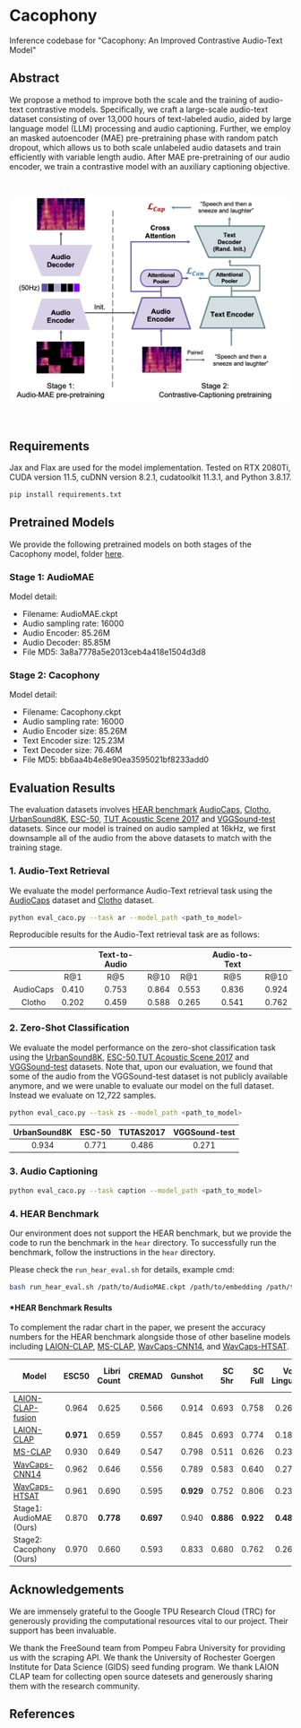 # Cacophony
Inference codebase for "Cacophony: An Improved Contrastive Audio-Text Model"

## Abstract
We propose a method to improve both the scale and the training of audio-text contrastive models. Specifically, we craft a large-scale audio-text dataset consisting of over 13,000 hours of text-labeled audio, aided by large language model (LLM) processing and audio captioning. Further, we employ an masked autoencoder (MAE) pre-pretraining phase with random patch dropout, which allows us to both scale unlabeled audio datasets and train efficiently with variable length audio. After MAE pre-pretraining of our audio encoder, we train a contrastive model with an auxiliary captioning objective.

<br>
<p align="center">
    <img src="./assets/training_block.png" width="500">
</p>
<br>

## Requirements
Jax and Flax are used for the model implementation. Tested on RTX 2080Ti, CUDA version 11.5, cuDNN version 8.2.1, cudatoolkit 11.3.1, and Python 3.8.17.

```bash
pip install requirements.txt
```

## Pretrained Models
We provide the following pretrained models on both stages of the Cacophony model, folder [here](https://drive.google.com/drive/folders/1lZHJuClyn4FK_Fhn92ylQqyAd40uJv0Y?usp=sharing).
### Stage 1: AudioMAE
Model detail: 
* Filename: AudioMAE.ckpt
* Audio sampling rate: 16000
* Audio Encoder: 85.26M
* Audio Decoder: 85.85M
* File MD5: 3a8a7778a5e2013ceb4a418e1504d3d8

### Stage 2: Cacophony
 Model detail:
* Filename: Cacophony.ckpt
* Audio sampling rate: 16000
* Audio Encoder size: 85.26M
* Text Encoder size: 125.23M
* Text Decoder size: 76.46M
* File MD5: bb6aa4b4e8e90ea3595021bf8233add0

## Evaluation Results

The evaluation datasets involves [HEAR benchmark](https://hearbenchmark.com/) [AudioCaps](https://audiocaps.github.io/), [Clotho](https://github.com/audio-captioning/clotho-dataset), [UrbanSound8K](https://urbansounddataset.weebly.com/urbansound8k.html), [ESC-50](https://github.com/karolpiczak/ESC-50[), [TUT Acoustic Scene 2017](https://zenodo.org/records/400515) and [VGGSound-test](https://www.robots.ox.ac.uk/~vgg/data/vggsound/) datasets. Since our model is trained on audio sampled at 16kHz, we first downsample all of the audio from the above datasets to match with the training stage.

### 1. Audio-Text Retrieval

We evaluate the model performance Audio-Text retrieval task using the [AudioCaps](https://audiocaps.github.io/) dataset and [Clotho](https://github.com/audio-captioning/clotho-dataset) dataset.

```bash
python eval_caco.py --task ar --model_path <path_to_model>
```

Reproducible results for the Audio-Text retrieval task are as follows:
<center>

| | |Text-to-Audio| | |Audio-to-Text| | 
|:------:|:------:|:------:|:-----:|:------:|:------:|:-----:|
| |R@1|R@5|R@10|R@1|R@5|R@10|
|AudioCaps |0.410| 0.753| 0.864|0.553|0.836|0.924|
|Clotho|0.202| 0.459| 0.588|0.265|0.541|0.762|

</center>

### 2. Zero-Shot Classification
We evaluate the model performance on the zero-shot classification task using the [UrbanSound8K](https://urbansounddataset.weebly.com/urbansound8k.html), [ESC-50](https://github.com/karolpiczak/ESC-50[),[TUT Acoustic Scene 2017](https://zenodo.org/records/400515) and [VGGSound-test](https://www.robots.ox.ac.uk/~vgg/data/vggsound/) datasets. Note that, upon our evaluation, we found that some of the audio from the VGGSound-test dataset is not publicly available anymore, and we were unable to evaluate our model on the full dataset. Instead we evaluate on 12,722 samples.

```bash
python eval_caco.py --task zs --model_path <path_to_model>
```
<center>

| UrbanSound8K| ESC-50|TUTAS2017 |VGGSound-test| 
|:------:|:------:|:-----:|:------:|
|0.934| 0.771| 0.486|0.271|

</center>

### 3. Audio Captioning

```bash
python eval_caco.py --task caption --model_path <path_to_model>
```

### 4. HEAR Benchmark

Our environment does not support the HEAR benchmark, but we provide the code to run the benchmark in the `hear` directory. To successfully run the benchmark, follow the instructions in the `hear` directory.

Please check the `run_hear_eval.sh` for details, example cmd:
``` bash
bash run_hear_eval.sh /path/to/AudioMAE.ckpt /path/to/embedding /path/to/hear ./tasklist/hear_all_tasks.txt 0 16000
```

#### *HEAR Benchmark Results
To complement the radar chart in the paper, we present the accuracy numbers for the HEAR benchmark alongside those of other baseline models including [LAION-CLAP](https://arxiv.org/abs/2211.06687), [MS-CLAP](https://arxiv.org/abs/2206.04769), [WavCaps-CNN14](https://arxiv.org/abs/2303.17395), and [WavCaps-HTSAT](https://arxiv.org/abs/2303.17395).

<center>

| Model| ESC50| Libri<br>Count| CREMAD| Gunshot|SC 5hr|SC Full|Vox<br>Lingua|Vocal<br>Imitation|NSynth<br>Pitch<br>5hr|NSynth<br>Pitch<br>50hr|GTZAN<br>Genre|GTZAN<br>Music<br>Speech|Beijing<br>Opera<br>Percussion|
|----------|:-------------:|------:|------:|------:|------:|------:|------:|------:|------:|------:|------:|------:|------:|
| [LAION-CLAP-fusion](https://arxiv.org/abs/2211.06687) |  0.964|0.625| 0.566| 0.914| 0.693 | 0.758| 0.264| 0.155| 0172| 0.376 | 0.842| 0.962| 0.962|
| [LAION-CLAP](https://arxiv.org/abs/2211.06687) |**0.971**|0.659|0.557|0.845|0.693|0.774|0.189| 0.151| 0.180| 0.423|0.838|0.969|0.953|
| [MS-CLAP](https://arxiv.org/abs/2206.04769) |0.930|0.649|0.547|0.798|0.511|0.626|0.236| 0.106|0.112|0.274| 0.818|**0.992**|0.932|
|[WavCaps-CNN14](https://arxiv.org/abs/2303.17395)|0.962| 0.646| 0.556|0.789|0.583|0.640|0.270|0.158| 0.140|0.324|**0.861**| **0.992**|0.957|
|[WavCaps-HTSAT](https://arxiv.org/abs/2303.17395)|0.961| 0.690| 0.595| **0.929**| 0.752|0.806|0.234| 0.168| 0.256| 0.548|0.847| 0.962| 0.958|
|Stage1: AudioMAE (Ours)|0.870| **0.778**|**0.697**| 0.940| **0.886**|**0.922**| **0.488**| 0.179| **0.720**|**0.842**|0.838| 0.969| 0.953|
|Stage2: Cacophony (Ours)|0.970| 0.660| 0.593|0.833|0.680|0.762| 0.262|**0.191**| 0.420|0.726|0.850| 0.985|**0.970**|
</center>

## Acknowledgements

We are immensely grateful to the Google TPU Research Cloud (TRC) for generously providing the computational resources vital to our project. 
Their support has been invaluable.


We thank the FreeSound team from Pompeu Fabra University for providing us with the scraping API.
We thank the University of Rochester Goergen Institute for Data Science (GIDS) seed funding program.
We thank LAION CLAP team for collecting open source datesets and generously sharing them with the research community.

## References